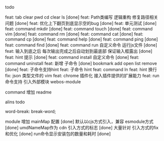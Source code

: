 <!--
 * @Author: chenzhongsheng
 * @Date: 2022-11-05 12:19:34
 * @Description: Coding something
 * @LastEditors: Please set LastEditors
 * @LastEditTime: 2023-01-28 01:12:11
-->

todo

feat: tab clear pwd cd clear ls [done]
feat: Path类编写 逻辑重构 修复路径相关问题 [done]
feat: 优化上下翻页到底显示空的bug [done]
feat: 单元测试 [done]
feat: command mkdir [done]
feat: command touch [done]
feat: command vim [done] 
feat: command rm [done]
feat: command cat [done] 
feat: command cp [done]
feat: command help [done]
feat: command ping [done]
feat: command find [done]
feat: command run 自定义命令 运行js文件 [done]
feat: 输入到底之后 每次输出完成之后自动划到最底部 保证输入框露出 [done]
feat: hint 提示 [done]
feat: command install 自定义命令 [done]
feat: command uninstall
feat: 新增 子命令 [done]
bookmark add open list remove [done]
feat: 子命令支持hint
feat: 子命令 hint
feat: command ln
feat: hint 换行
fix: json 类型文件的 vim
feat: chrome 插件化 接入插件提供的扩展能力
feat: run 命令支持 引入外部模块 webos-module


command 增加 readme

alins todo 

word-break: break-word;


module 增加 mainMap 配置 [done]
默认以cjs方式引入，兼容 esmodule方式 [done]
umdNameMap作为 cdn 引入方式的标志 [done]
大量针对 引入方式的fix和优化 [done]
run命令显示安装包的数量和耗时 [done]